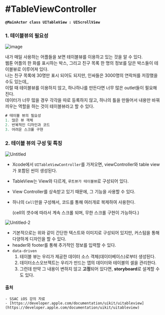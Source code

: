 # #TableViewController

**`@MainActor class UITableView : UIScrollView`**

### 1. 테이블뷰의 필요성
![image](https://user-images.githubusercontent.com/53874628/136943248-0a5f4d6d-b9aa-44f9-a52f-c84795fbd082.png)

내가 매일 사용하는 어플들을 보면 테이블뷰를 이용하고 있는 것을 알 수 있다.<br/>
웹툰 어플의 한 화를 표시하는 박스, 그리고 친구 목록 한 명의 정보를 담은 박스들이 테이블뷰로 이루어져 있다.<br/>
나는 친구 목록에 30명만 표시 되어도 되지만, 인싸들은 3000명의 연락처를 저장했을 수도 있는데,,<br/>
이럴 때 테이블뷰를 이용하지 않고, 하나하나를 만든다면 너무 많은 outlet들이 필요해 진다.<br/>
데이터가 너무 많을 경우 각각을 따로 등록하지 않고, 하나의 틀을 만들어서 내용만 바꿔 끼우는 역할을 하는 것이 테이블뷰라고 할 수 있다.<br/>

```swift
# 테이블 뷰의 필요성
1. 많은 뷰 객체
2. 반복적인 디자인과 코드
3. 어려운 스크롤 구현
```

### 2. 테이블 뷰의 구성 및 특징
![Untitled](https://user-images.githubusercontent.com/53874628/136943513-e989ec8e-0776-4fe7-99b0-cd6aabbb1dc6.png)
- Xcode에서 `UITableViewController`를 가져오면, viewController와 table view가 포함된 씬이 생성된다.
- TableView는 View와 다르게, `루트뷰가 테이블뷰`로 구성되어 있다.
- View Controller를 상속받고 있기 때문에, 그 기능을 사용할 수 있다.
- 하나의 `Cell`만을 구성해서, 코드를 통해 여러개로 복제하여 사용한다.
    
    (cell의 갯수에 따라서 계속 스크롤 되며, 무한 스크롤 구현이 가능하다.)
    
![Untitled-2](https://user-images.githubusercontent.com/53874628/136943518-900ef68a-5f80-4011-89bb-f6f055b246d1.png)
- 기본적으로는 위와 같이 간단한 텍스트와 이미지로 구성되어 있지만, 커스텀을 통해 다양하게 디자인을 할 수 있다.
- header와 footer를 통해 추가적인 정보를 입력할 수 있다.
- `data-driven`
    1. 테이블 뷰는 우리가 제공한 데이터 소스 객체(데이터베이스)로부터 생성된다.
    2. 데이터소스오브젝트는 우리가 만드는 앱의 데이터와 테이블의 셀을 관리한다.
    3. 그런데 만약 그 내용이 변하지 않고 **고정**되어 있다면, **storyboard**로 설계할 수도 있다.

#### 출처
    - SSAC iOS 강의 자료
    - [https://developer.apple.com/documentation/uikit/uitableview](https://developer.apple.com/documentation/uikit/uitableview)
